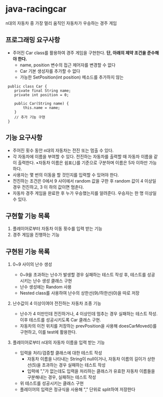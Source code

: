 # java-racingcar
n대의 자동차 중 가장 멀리 움직인 자동차가 우승하는 경주 게임

## 프로그래밍 요구사항
* 주어진 Car class를 활용하여 경주 게임을 구현한다. **단, 아래의 제약 조건을 준수해야 한다.**
    * name, position 변수의 접근 제어자를 변경할 수 없다
    * Car 기본 생성자를 추가할 수 없다
    * 가능한 SetPosition(int position) 메소드를 추가하지 않는

```$java
 public class Car {
    private final String name;
    private int position = 0;
    
    public Car(String name) {
        this.name = name;
    }
    // 추가 기능 구현
 }
```

## 기능 요구사항
* 주어진 횟수 동안 n대의 자동차는 전진 또는 멈출 수 있다.
* 각 자동차에 이름을 부여할 수 있다. 전진하는 자동차를 출력할 때 자동차 이름을 같이 출력한다. •자동차 이름은 쉼표(,)를 기준으로 구분하며 이름은 5자 이하만 가능하다.
* 사용자는 몇 번의 이동을 할 것인지를 입력할 수 있어야 한다.
* 전진하는 조건은 0에서 9 사이에서 random 값을 구한 후 random 값이 4 이상일 경우 전진하고, 3 이
하의 값이면 멈춘다.
* 자동차 경주 게임을 완료한 후 누가 우승했는지를 알려준다. 우승자는 한 명 이상일 수 있다.

## 구현할 기능 목록
1. 플레이어로부터 자동차 이동 횟수를 입력 받는 기능
2. 경주 게임을 진행하는 기능

## 구현된 기능 목록
1. 0~9 사이의 난수 생성
    * 0~9을 초과하는 난수가 발생할 경우 실패하는 테스트 작성 후, 테스트를 성공시키는 난수 생성 클래스 구현
    * 난수 생성에는 Random 사용
    * Nested class를 사용하여 난수의 상한선(9)/하한선(0)을 따로 저장
    
2. 난수값이 4 이상이여야 전진하는 자동차 조종 기능
    * 난수가 4 미만인데 전진하거나, 4 이상인데 멈추는 경우 실패하는 테스트 작성. 이후 테스트를 성공시키도록 Car 클래스 구현.
    * 자동차의 이전 위치를 저장하는 prevPosition을 사용해 doesCarMoved()를 구현하고, 이를 test에 활용한다.
    
3. 플레이어로부터 n대의 자동차 이름을 입력 받는 기능
    * 입력을 처리/검증할 클래스에 대한 테스트 작성
        * 자동차 이름을 나타내는 String이 null이거나, 자동차 이름의 길이가 상한선(5)을 초과하는 경우 실패하는 테스트 작성
        * 입력에 ","가 없는데도 입력을 처리하는 클래스가 유효한 자동차 이름들을 구분해내는 경우, 실패하는 테스트 작성
    * 위 테스트를 성공시키는 클래스 구현
    * 플레이어의 입력은 정규식을 사용해 "," 단위로 split하여 저장한다